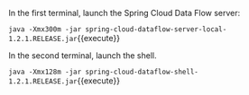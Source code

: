 In the first terminal, launch the Spring Cloud Data Flow server:

```java -Xmx300m -jar spring-cloud-dataflow-server-local-1.2.1.RELEASE.jar```{{execute}}

In the second terminal, launch the shell.

```java -Xmx128m -jar spring-cloud-dataflow-shell-1.2.1.RELEASE.jar```{{execute}}
